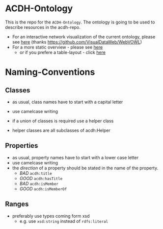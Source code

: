 # ACDH-Ontology

This is the repo for the `ACDH-Ontology`. The ontology is going to be used to describe resources in the acdh-repo.

* For an interactive network visualization of the current ontology, please see [here](http://visualdataweb.de/webvowl/#iri=https%3A%2F%2Fraw.githubusercontent.com%2Facdh-oeaw%2Frepo-schema%2Fmaster%2Facdh-schema.owl) (thanks https://github.com/VisualDataWeb/WebVOWL) 
* For a more static overview - please see [here](https://teiminator.acdh.oeaw.ac.at/services/owl2html.xql?owl=https%3A%2F%2Fraw.githubusercontent.com%2Facdh-oeaw%2Frepo-schema%2Fmaster%2Facdh-schema.owl)
  * or if you prefere a table-layout - click [here](https://teiminator.acdh.oeaw.ac.at/services/owl2html.xql?owl=https%3A%2F%2Fraw.githubusercontent.com%2Facdh-oeaw%2Frepo-schema%2Fmaster%2Facdh-schema.owl&format=table)

# Naming-Conventions

## Classes

* as usual, class names have to start with a capital letter
* use camelcase writing

* if a union of classes is required use a helper class
* helper classes are all subclasses of acdh:Helper

## Properties

* as usual, property names have to start with a lower case letter
* use camelcase writing
* the _direction_ of a property should be stated in the name of the property. 
  * *BAD* `acdh:title`
  * *GOOD* `acdh:hasTitle`
  * *BAD* `acdh:isMember`
  * *GOOD* `acdh:isMemberOf`
  
## Ranges

* preferably use types coming form xsd
  * e.g. use `xsd:string` instead of `rdfs:literal`
